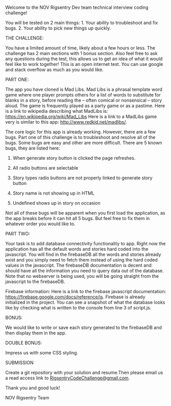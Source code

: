 Welcome to the NOV Rigsentry Dev team technical interview coding challenge!

You will be tested on 2 main things: 
    1. Your ability to troubleshoot and fix bugs. 
    2. Your ability to pick new things up quickly.


THE CHALLENGE:

You have a limited amount of time, likely about a few hours or less. The challenge has 2 main sections with 1 bonus section.
Also feel free to ask any questions during the test, this allows us to get an idea of what it would feel like to work together! 
This is an open internet test. You can use google and stack overflow as much as you would like.

PART ONE:

The app you have cloned is Mad Libs. Mad Libs is a phrasal template word game where one player prompts others for a list 
of words to substitute for blanks in a story, before reading the – often comical or nonsensical – story aloud. The game 
is frequently played as a party game or as a pastime. Here is a link to wikipedia describing what MadLibs is: https://en.wikipedia.org/wiki/Mad_Libs
Here is a link to a MadLibs game very is similar to this app: http://www.redkid.net/madlibs/.

The core logic for this app is already working. However, there are a few bugs. Part one of this challenge is to troubleshoot 
and resolve all of the bugs. Some bugs are easy and other are more difficult. There are 5 known bugs, they are listed here:

1. When generate story button is clicked the page refreshes. 

2. All radio buttons are selectable 

3. Story types radio buttons are not properly linked to generate story button 

4. Story name is not showing up in HTML

5. Undefined shows up in story on occasion

Not all of these bugs will be apparent when you first load the application, as the app breaks before it can hit all 5 bugs. 
But feel free to fix them in whatever order you would like to. 



PART TWO:

Your task is to add database connectivity functionality to app. Right now the application has all the default words and stories
hard coded into the javascript. You will find in the firebaseDB all the words and stories already exist and you simply need to 
fetch them instead of using the hard coded values in the javascript. The firebaseDB documentation is decent and should have 
all the information you need to query data out of the database. 
Note that no webserver is being used, you will be going straight from the javascript to the firebaseDB.  

Firebase information:
Here is a link to the firebase javascript documentation: https://firebase.google.com/docs/reference/js. Firebase is already
initialized in the project. You can see a snapshot of what the database looks like by checking what is written to the console 
from line 3 of script.js. 

BONUS:

We would like to write or save each story generated to the firebaseDB and then display them in the app. 

DOUBLE BONUS:

Impress us with some CSS styling.

SUBMISSION

Create a git repository with your solution and resume.Then please email us a read access link to RigsentryCodeChallenge@gmail.com.

Thank you and good luck!

NOV Rigsentry Team

